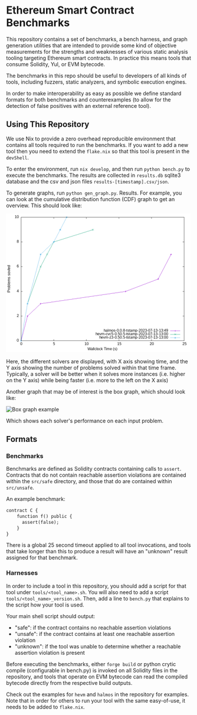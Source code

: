 # Ethereum Smart Contract Benchmarks

This repository contains a set of benchmarks, a bench harness, and graph
generation utilities that are intended to provide some kind of objective
measurements for the strengths and weaknesses of various static analysis
tooling targeting Ethereum smart contracts. In practice this means tools that
consume Solidity, Yul, or EVM bytecode.

The benchmarks in this repo should be useful to developers of all kinds of
tools, including fuzzers, static analyzers, and symbolic execution engines.

In order to make interoperability as easy as possible we define standard
formats for both benchmarks and counterexamples (to allow for the detection of
false positives with an external reference tool).

## Using This Repository

We use Nix to provide a zero overhead reproducible environment that contains
all tools required to run the benchmarks. If you want to add a new tool then
you need to extend the `flake.nix` so that this tool is present in the
`devShell`.

To enter the environment, run `nix develop`, and then run `python bench.py` to
execute the benchmarks. The results are collected in `results.db` sqlite3
database and the csv and json files `results-[timestamp].csv/json`.

To generate graphs, run `python gen_graph.py`. Results. For example, you can
look at the cumulative distribution function (CDF) graph to get an overview.
This should look like:

![Cumulative distribution function graph example](example_cdf.png "CDF")

Here, the different solvers are displayed, with X axis showing time, and the Y
axis showing the number of problems solved within that time frame. Typically, a
solver will be better when it solves more instances (i.e. higher on the Y axis)
while being faster (i.e. more to the left on the X axis)

Another graph that may be of interest is the box graph, which should look like:

![Box graph example](example_boxgraph.png "Box Graph")

Which shows each solver's performance on each input problem.

## Formats

### Benchmarks

Benchmarks are defined as Solidity contracts containing calls to `assert`.
Contracts that do not contain reachable assertion violations are contained
within the `src/safe` directory, and those that do are contained within
`src/unsafe`.

An example benchmark:

```sol
contract C {
    function f() public {
      assert(false);
    }
}
```

There is a global 25 second timeout applied to all tool invocations, and tools that take longer than
this to produce a result will have an "unknown" result assigned for that benchmark.

### Harnesses

In order to include a tool in this repository, you should add a script for that
tool under `tools/<tool_name>.sh`. You will also need to add a script
`tools/<tool_name>_version.sh`. Then, add a line to `bench.py` that explains to
the script how your tool is used.

Your main shell script should output:

- "safe": if the contract contains no reachable assertion violations
- "unsafe": if the contract contains at least one reachable assertion violation
- "unknown": if the tool was unable to determine whether a reachable assertion violation is present

Before executing the benchmarks, either `forge build` or python crytic compile
(configurable in bench.py) is invoked on all Solidity files in the repository,
and tools that operate on EVM bytecode can read the compiled bytecode directly
from the respective build outputs.

Check out the examples for `hevm` and `halmos` in the repository for examples.
Note that in order for others to run your tool with the same easy-of-use, it
needs to be added to `flake.nix`.
